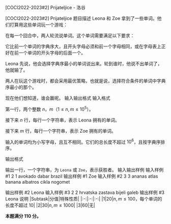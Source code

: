 



[COCI2022-2023#2] Prijateljice - 洛谷














[COCI2022-2023#2] Prijateljice
题目描述
Leona 和 Zoe 拿到了一些单词。他们打算用这些单词玩一个游戏：

在每一个回合中，两人轮流说单词。这个单词需要满足以下要求：

它比前一个单词的字典序大，且开头字母必须和前一个字母相同，或在字母表上正好在前一个单词的开头字母的后面一个。

Leona 先说，他会选择字典序最小的单词说出来。轮到谁时，他说不出单词了，他就输了。

两人在玩这个游戏时，都会采用最优策略，也就是说，选择符合条件的单词中字典序最小的那个。

现在他们想知道，谁会赢呢。
输入输出格式
输入格式

第一行，两个整数 $n$，$m$（$1 \le n,m \le 10^5$）。

接下来 $n$ 行，每行一个字符串，表示 Leona 拥有的单词。

接下来 $m$ 行，每行一个字符串，表示 Zoe 拥有的单词。

输入的单词均为小写字母，且互不相同。它们的总长度不超过 $10^6$，且按字典序排序。

输出格式

输出一行，一个字符串，为 $\texttt{Leona}$ 或 $\texttt{Zoe}$，表示获胜者。
输入输出样例
输入样例 #1
2 1
avokado
dabar
brazil
输出样例 #1
Zoe
输入样例 #2
3 3
ananas
atlas
banana
albatros
cikla
nogomet

输出样例 #2
Leona
输入样例 #3
2 2
hrvatska
zastava
bijeli
galeb
输出样例 #3
Leona
说明
|$\text{Subtask}$|分值|特殊性质|
|:-:|:-:|:-:|
|$1$|$20$|$n,m\le100$，每个单词的长度不超过 $10$|
|$2$|$30$|$n,m\le1000$|
|$3$|$60$|无|

**本题满分 $110$ 分。**






